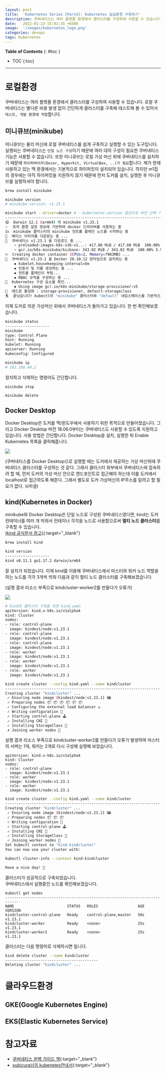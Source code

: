 ```yaml
---
layout: post
title:  'Kubernetes Series [Part4]: Kubernetes 실습환경 구축하기'
description: 쿠버네티스는 여러 플랫폼 환경에서 클러스터를 구성하여 사용할 수 있습니다. 
date:   2022-01-23 15:01:35 +0300
image:  '/images/kubernetes_logo.png'
categories: devops
tags: Kubernetes
---
```


**Table of Contents**
{: #toc }
*  TOC
{:toc}

---
# 로컬환경
쿠버네티스는 여러 플랫폼 환경에서 클러스터를 구성하여 사용할 수 있습니다. 로컬 쿠버네티스는 별다른 비용 발생 없이 간단하게 클러스터를 구축해 테스트해 볼 수 있어서 `테스트, 개발 환경에 적합`합니다.  

## 미니큐브(minikube)
미니큐브는 물리 머신에 로컬 쿠버네티스를 쉽게 구축하고 실행할 수 있는 도구입니다. 실행되는 쿠버네티스는 `단일 노드 구성`이기 때문에 여러 대의 구성이 필요한 쿠버네티스 기능은 사용할 수 없습니다. 또한 미니큐브는 로컬 가상 머신 위에 쿠버네티스를 설치하기 때문에 `하이퍼바이저(Docer, Hyperkit, VirtualBox, ..)가 필요`합니다. 제가 현재 사용하고 있는 맥 환경에서는 기본적으로 하이퍼킷이 설치되어 있습니다. 하지만 m1칩의 경우에는 아직 하이퍼킷을 지원하지 않기 때문에 먼저 도커를 설치, 실행한 후 미니큐브를 실행하셔야 합니다.

```sh
brew install minikube

minikube version
# minikube version: v1.25.1

minikube start --driver=docker # --kubernetes-version 옵션으로 버전 선택 가능
--------------------------------------------------------------------------------
😄  Darwin 12.1 (arm64) 의 minikube v1.25.1
✨  유저 환경 설정 정보에 기반하여 docker 드라이버를 사용하는 중
👍  minikube 클러스터의 minikube 컨트롤 플레인 노드를 시작하는 중
🚜  베이스 이미지를 다운받는 중 ...
💾  쿠버네티스 v1.23.1 을 다운로드 중 ...
    > preloaded-images-k8s-v16-v1...: 417.88 MiB / 417.88 MiB  100.00% 9.58 MiB
    > gcr.io/k8s-minikube/kicbase: 343.02 MiB / 343.02 MiB  100.00% 3.90 MiB p/
🔥  Creating docker container (CPUs=2, Memory=7903MB) ...
🐳  쿠버네티스 v1.23.1 을 Docker 20.10.12 런타임으로 설치하는 중
    ▪ kubelet.housekeeping-interval=5m
    ▪ 인증서 및 키를 생성하는 중 ...
    ▪ 컨트롤 플레인이 부팅...
    ▪ RBAC 규칙을 구성하는 중 ...
🔎  Kubernetes 구성 요소를 확인...
    ▪ Using image gcr.io/k8s-minikube/storage-provisioner:v5
🌟  애드온 활성화 : storage-provisioner, default-storageclass
🏄  끝났습니다! kubectl이 "minikube" 클러스터와 "default" 네임스페이스를 기본적으로 사용하도록 구성되었습니다.
```

이제 도커로 띄운 가상머신 위에서 쿠버네티스가 돌아가고 있습니다. 한 번 확인해보겠습니다.  

```sh
minikube status
--------------------
minikube
type: Control Plane
host: Running
kubelet: Running
apiserver: Running
kubeconfig: Configured

minikube ip
# 192.168.49.2
```

정지하고 삭제하는 명령어도 간단합니다.  

```
minikube stop

minikube delete
```

## Docker Desktop  
Docker Desktop은 도커를 맥/윈도우에서 사용하기 위한 목적으로 만들어졌습니다. 그리고 Docker Desktop 버전 18.06.0부터는 쿠버네티스도 사용할 수 있도록 지원하고 있습니다. 사용 방법은 간단합니다. Docker Desktop을 설치, 실행한 뒤 Enable Kubernetes 목록을 클릭해줍니다.  

![](../images/../../images/kube_24.png)  

(쿠버네티스를 Docker Desktop으로 실행할 때는 도커에서 제공하는 가상 머신위에 쿠버네티스 클러스터를 구성하는 것 같다. 그래서 클러스터 외부에서 쿠버네티스에 접속하려 할 때, 먼저 도커의 가상 머신 안으로 엔드포인트로 접근해야 하는데 이를 도커에서 localhost로 접근하도록 해준다. 그래서 별도로 도커 가상머신의 IP주소를 알려고 할 필요가 없다. 뇌피셜)  

## kind(Kubernetes in Docker)
minikube와 Docker Desktop은 단일 노드로 구성된 쿠버네티스였다면, kind는 도커 컨테이너를 여러 개 띄워서 컨테이너 각각을 노드로 사용함으로써 **멀티 노드 클러스터**를 구축할 수 있습니다.  
[(kind 공식문서 참고)](https://kind.sigs.k8s.io){:target="_blank"}  

```sh
brew install kind

kind version
--------------------
kind v0.11.1 go1.17.2 darwin/arm64
```

잘 설치가 되었습니다. 이제 kind를 이용해 쿠버네티스에서 마스터와 워커 노드 역할을 하는 노드를 각각 3개씩 띄워 다음과 같이 멀티 노드 클러스터를 구축해보겠습니다.  

(실행 결과 리소스 부족으로 kindcluster-worker2를 만들다가 오류가)

![](/images/kube_9.png)  

```sh
# kind로 클러스터 구축을 위한 kind.yaml
apiVersion: kind.x-k8s.io/v1alpha4
kind: Cluster
nodes:
- role: control-plane
  image: kindest/node:v1.23.1
- role: control-plane
  image: kindest/node:v1.23.1
- role: control-plane
  image: kindest/node:v1.23.1
- role: worker
  image: kindest/node:v1.23.1
- role: worker
  image: kindest/node:v1.23.1
- role: worker
  image: kindest/node:v1.23.1
```

```sh
kind create cluster --config kind.yaml --name kindcluster
----------------------------------------------------------------------
Creating cluster "kindcluster" ...
 ✓ Ensuring node image (kindest/node:v1.23.1) 🖼
 ✓ Preparing nodes 📦 📦 📦 📦 📦 📦
 ✓ Configuring the external load balancer ⚖️
 ✓ Writing configuration 📜
 ✓ Starting control-plane 🕹️
 ✓ Installing CNI 🔌
 ✓ Installing StorageClass 💾
 ✗ Joining worker nodes 🚜 
```

실행 결과 리소스 부족으로 kindcluster-worker2를 만들다가 오류가 발생하여 마스터의 서버는 1개, 워커는 2개로 다시 구성해 실행해 보았습니다.  

```
apiVersion: kind.x-k8s.io/v1alpha4
kind: Cluster
nodes:
- role: control-plane
  image: kindest/node:v1.23.1
- role: worker
  image: kindest/node:v1.23.1
- role: worker
  image: kindest/node:v1.23.1
```  

```sh
kind create cluster --config kind.yaml --name kindcluster
----------------------------------------------------------------------
Creating cluster "kindcluster" ...
 ✓ Ensuring node image (kindest/node:v1.23.1) 🖼
 ✓ Preparing nodes 📦 📦 📦
 ✓ Writing configuration 📜
 ✓ Starting control-plane 🕹️
 ✓ Installing CNI 🔌
 ✓ Installing StorageClass 💾
 ✓ Joining worker nodes 🚜
Set kubectl context to "kind-kindcluster"
You can now use your cluster with:

kubectl cluster-info --context kind-kindcluster

Have a nice day! 👋
```
클러스터가 성공적으로 구축되었습니다.  
쿠버네티스에서 실행중인 노드를 확인해보겠습니다.  

```
kubectl get nodes
----------------------------------------------------------------------------
NAME                        STATUS   ROLES                  AGE   VERSION
kindcluster-control-plane   Ready    control-plane,master   58s   v1.23.1
kindcluster-worker          Ready    <none>                 25s   v1.23.1
kindcluster-worker2         Ready    <none>                 25s   v1.23.1
```

클러스터는 다음 명령어로 삭제하시면 됩니다.  

```sh
kind delete cluster --name kindcluster
------------------------------------------
Deleting cluster "kindcluster" ...
```

# 클라우드환경

## GKE(Google Kubernetes Engine)

## EKS(Elastic Kubernetes Service)

# 참고자료  
- [쿠버네티스 완벽 가이드 책](http://www.kyobobook.co.kr/product/detailViewKor.laf?ejkGb=KOR&mallGb=KOR&barcode=9791165216283){:target="_blank"}  
- [subicura님의 kubenetes안내서](https://subicura.com/k8s/guide/){:target="_blank"}